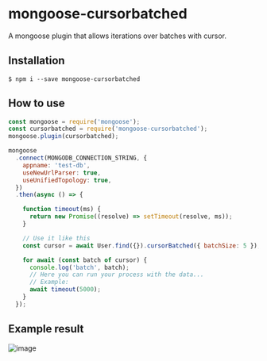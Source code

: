 # mongoose-cursorbatched
A mongoose plugin that allows iterations over batches with cursor.
## Installation
```shell
$ npm i --save mongoose-cursorbatched
```

## How to use
```js
const mongoose = require('mongoose');
const cursorbatched = require('mongoose-cursorbatched');
mongoose.plugin(cursorbatched);

mongoose
  .connect(MONGODB_CONNECTION_STRING, {
    appname: 'test-db',
    useNewUrlParser: true,
    useUnifiedTopology: true,
  })
  .then(async () => {

    function timeout(ms) {
      return new Promise((resolve) => setTimeout(resolve, ms));
    }

    // Use it like this
    const cursor = await User.find({}).cursorBatched({ batchSize: 5 });

    for await (const batch of cursor) {
      console.log('batch', batch);
      // Here you can run your process with the data...
      // Example:
      await timeout(5000);
    }
  });
```
## Example result
![image](https://user-images.githubusercontent.com/24250413/124524518-6524af00-ddc9-11eb-82ec-ce5e96c9413d.png)